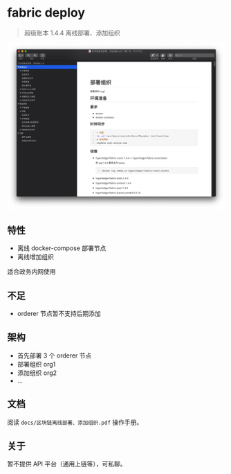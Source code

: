 # fabric deploy

> 超级账本 1.4.4 离线部署、添加组织

![目录](docs/1.png)

## 特性

- 离线 docker-compose 部署节点
- 离线增加组织

适合政务内网使用

## 不足

- orderer 节点暂不支持后期添加

## 架构

- 首先部署 3 个 orderer 节点
- 部署组织 org1
- 添加组织 org2
- ...

## 文档

阅读 `docs/区块链离线部署、添加组织.pdf` 操作手册。

## 关于

暂不提供 API 平台（通用上链等），可私聊。
